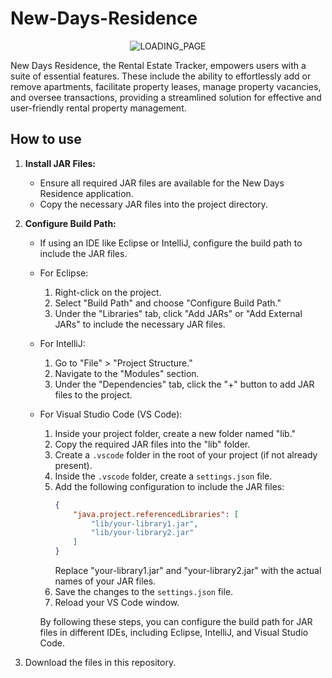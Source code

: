 # New-Days-Residence
<div align="center">
  <img src="https://github.com/kittyhae/New-Days-Residence/assets/134063953/8f32fabb-8211-43b6-aecb-f00c5027a261" alt="LOADING_PAGE">
</div>

New Days Residence, the Rental Estate Tracker, empowers users with a suite of essential features. These include the ability to effortlessly add or remove apartments, facilitate property leases, manage property vacancies, and oversee transactions, providing a streamlined solution for effective and user-friendly rental property management.

## How to use
1. **Install JAR Files:**
   - Ensure all required JAR files are available for the New Days Residence application.
   - Copy the necessary JAR files into the project directory.
2. **Configure Build Path:**
   - If using an IDE like Eclipse or IntelliJ, configure the build path to include the JAR files.
   - For Eclipse:
     1. Right-click on the project.
     2. Select "Build Path" and choose "Configure Build Path."
     3. Under the "Libraries" tab, click "Add JARs" or "Add External JARs" to include the necessary JAR files.
   - For IntelliJ:
     1. Go to "File" > "Project Structure."
     2. Navigate to the "Modules" section.
     3. Under the "Dependencies" tab, click the "+" button to add JAR files to the project.

   - For Visual Studio Code (VS Code):
     1. Inside your project folder, create a new folder named "lib."
     2. Copy the required JAR files into the "lib" folder.
     3. Create a `.vscode` folder in the root of your project (if not already present).
     4. Inside the `.vscode` folder, create a `settings.json` file.
     5. Add the following configuration to include the JAR files:
        ```json
        {
            "java.project.referencedLibraries": [
                "lib/your-library1.jar",
                "lib/your-library2.jar"
            ]
        }
        ```
        Replace "your-library1.jar" and "your-library2.jar" with the actual names of your JAR files.
     6. Save the changes to the `settings.json` file.
     7. Reload your VS Code window.

      By following these steps, you can configure the build path for JAR files in different IDEs, including Eclipse, IntelliJ,       and Visual Studio Code.

3. Download the files in this repository.

